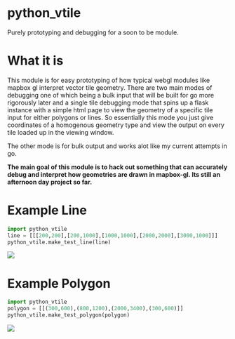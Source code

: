 # python_vtile
Purely prototyping and debugging for a soon to be module.

# What it is

This module is for easy prototyping of how typical webgl modules like mapbox gl interpret vector tile geometry. There are two main modes of debugging one of which being a bulk input that will be built for go more rigorously later and a single tile debugging mode that spins up a flask instance with a simple html page to view the geometry of a specific tile input for either polygons or lines. So essentially this mode you just give coordinates of a homogenous geometry type and view the output on every tile loaded up in the viewing window. 

The other mode is for bulk output and works alot like my current attempts in go. 

**The main goal of this module is to hack out something that can accurately debug and interpret how geometries are drawn in mapbox-gl. Its still an afternoon day project so far.**

# Example Line 

```python
import python_vtile
line = [[[200,200],[200,1000],[1000,1000],[2000,2000],[3000,1000]]]
python_vtile.make_test_line(line)
```
![](https://cloud.githubusercontent.com/assets/10904982/26421205/2aa31ec0-4093-11e7-8a1c-f55d6841a80b.png)

# Example Polygon
```python
import python_vtile
polygon = [[(300,600),(800,1200),(2000,3400),(300,600)]]
python_vtile.make_test_polygon(polygon)
```
![](https://cloud.githubusercontent.com/assets/10904982/26421202/28b03724-4093-11e7-85c4-fa5cf75e8a65.png)
